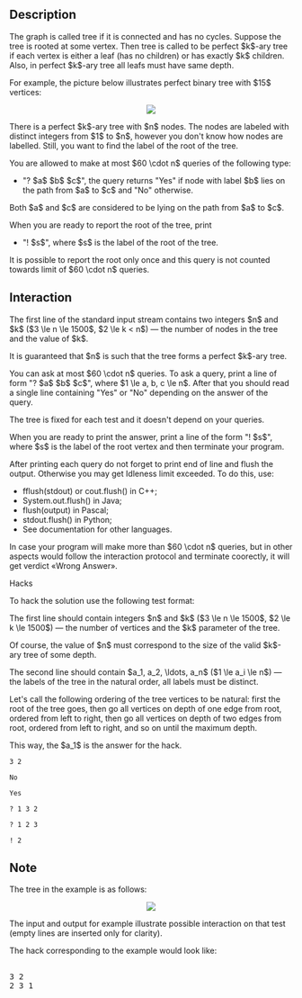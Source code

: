 ## Description

<div><p>The graph is called <span class="tex-font-style-it">tree</span> if it is connected and has no cycles. Suppose the tree is rooted at some vertex. Then tree is called to be perfect $k$-ary tree if each vertex is either a leaf (has no children) or has exactly $k$ children. Also, in perfect $k$-ary tree all leafs must have same depth.</p><p>For example, the picture below illustrates perfect binary tree with $15$ vertices:</p><center><img class="tex-graphics" src="file://9MZAqa6X.png" style="max-width: 100.0%;max-height: 100.0%;"></center><p>There is a perfect $k$-ary tree with $n$ nodes. The nodes are labeled with distinct integers from $1$ to $n$, however you don't know how nodes are labelled. Still, you want to find the label of the root of the tree.</p><p>You are allowed to make at most $60 \cdot n$ queries of the following type:</p><ul> <li> "<span class="tex-font-style-tt">? $a$ $b$ $c$</span>", the query returns "<span class="tex-font-style-tt">Yes</span>" if node with label $b$ lies on the path from $a$ to $c$ and "<span class="tex-font-style-tt">No</span>" otherwise. </li></ul><p>Both $a$ and $c$ are considered to be lying on the path from $a$ to $c$.</p><p>When you are ready to report the root of the tree, print </p><ul> <li> "<span class="tex-font-style-tt">! $s$</span>", where $s$ is the label of the root of the tree. </li></ul><p>It is possible to report the root only once and this query is not counted towards limit of $60 \cdot n$ queries.</p></div><div><h2>Interaction</h2><p>The first line of the standard input stream contains two integers $n$ and $k$ ($3 \le n \le 1500$, $2 \le k &lt; n$)&nbsp;— the number of nodes in the tree and the value of $k$. </p><p>It is guaranteed that $n$ is such that the tree forms a perfect $k$-ary tree.</p><p>You can ask at most $60 \cdot n$ queries. To ask a query, print a line of form "<span class="tex-font-style-tt">? $a$ $b$ $c$</span>", where $1 \le a, b, c \le n$. After that you should read a single line containing "<span class="tex-font-style-tt">Yes</span>" or "<span class="tex-font-style-tt">No</span>" depending on the answer of the query.</p><p>The tree is fixed for each test and it doesn't depend on your queries.</p><p>When you are ready to print the answer, print a line of the form "<span class="tex-font-style-tt">! $s$</span>", where $s$ is the label of the root vertex and then terminate your program.</p><p>After printing each query do not forget to print end of line and flush the output. Otherwise you may get <span class="tex-font-style-tt">Idleness limit exceeded</span>. To do this, use:</p><ul><li> <span class="tex-font-style-tt">fflush(stdout)</span> or <span class="tex-font-style-tt">cout.flush()</span> in C++;</li><li> <span class="tex-font-style-tt">System.out.flush()</span> in Java;</li><li> <span class="tex-font-style-tt">flush(output)</span> in Pascal;</li><li> <span class="tex-font-style-tt">stdout.flush()</span> in Python;</li><li> See documentation for other languages.</li></ul><p>In case your program will make more than $60 \cdot n$ queries, but in other aspects would follow the interaction protocol and terminate coorectly, it will get verdict «<span class="tex-font-style-tt">Wrong Answer</span>».</p><p><span class="tex-font-style-bf">Hacks</span></p><p>To hack the solution use the following test format:</p><p>The first line should contain integers $n$ and $k$ ($3 \le n \le 1500$, $2 \le k \le 1500$)&nbsp;— the number of vertices and the $k$ parameter of the tree.</p><p>Of course, the value of $n$ must correspond to the size of the valid $k$-ary tree of some depth.</p><p>The second line should contain $a_1, a_2, \ldots, a_n$ ($1 \le a_i \le n$)&nbsp;— the labels of the tree in the natural order, all labels must be distinct.</p><p>Let's call the following ordering of the tree vertices to be natural: first the root of the tree goes, then go all vertices on depth of one edge from root, ordered from left to right, then go all vertices on depth of two edges from root, ordered from left to right, and so on until the maximum depth.</p><p>This way, the $a_1$ is the answer for the hack.</p></div>





```input1
3 2

No

Yes

```




```output1
? 1 3 2

? 1 2 3

! 2
```



## Note

<p>The tree in the example is as follows:</p><center><img class="tex-graphics" src="file://Hy0gYbl2.png" style="max-width: 100.0%;max-height: 100.0%;"></center><p>The input and output for example illustrate possible interaction on that test (empty lines are inserted only for clarity).</p><p>The hack corresponding to the example would look like:</p><pre class="verbatim"><br>3 2<br>2 3 1<br></pre>
